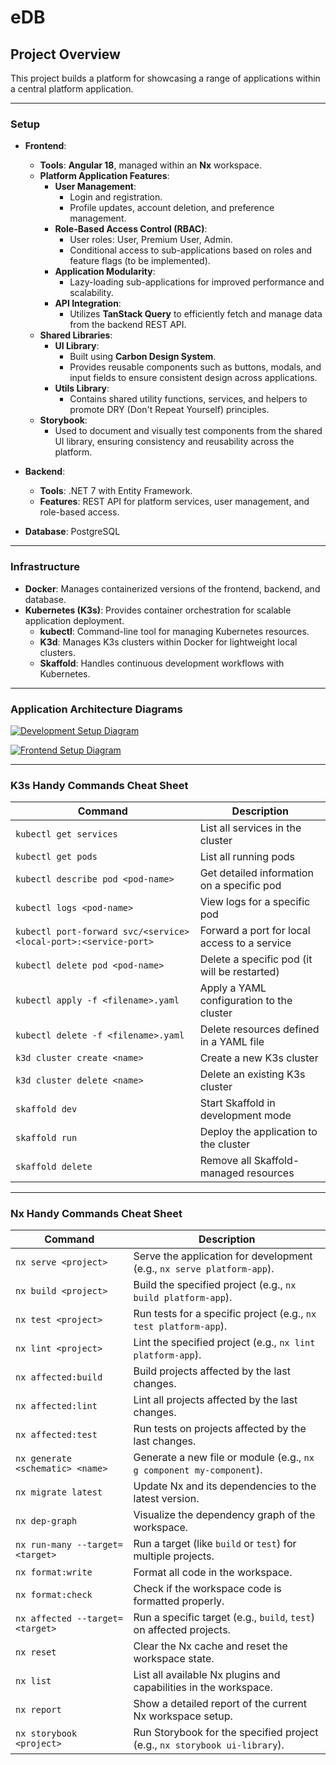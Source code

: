 # eDB

## Project Overview

This project builds a platform for showcasing a range of applications within a central platform application.

---

### Setup

-   **Frontend**:

    -   **Tools**: **Angular 18**, managed within an **Nx** workspace.
    -   **Platform Application Features**:
        -   **User Management**:
            -   Login and registration.
            -   Profile updates, account deletion, and preference management.
        -   **Role-Based Access Control (RBAC)**:
            -   User roles: User, Premium User, Admin.
            -   Conditional access to sub-applications based on roles and feature flags (to be implemented).
        -   **Application Modularity**:
            -   Lazy-loading sub-applications for improved performance and scalability.
        -   **API Integration**:
            -   Utilizes **TanStack Query** to efficiently fetch and manage data from the backend REST API.
    -   **Shared Libraries**:
        -   **UI Library**:
            -   Built using **Carbon Design System**.
            -   Provides reusable components such as buttons, modals, and input fields to ensure consistent design across applications.
        -   **Utils Library**:
            -   Contains shared utility functions, services, and helpers to promote DRY (Don't Repeat Yourself) principles.
    -   **Storybook**:
        -   Used to document and visually test components from the shared UI library, ensuring consistency and reusability across the platform.

-   **Backend**:

    -   **Tools**: .NET 7 with Entity Framework.
    -   **Features**: REST API for platform services, user management, and role-based access.

-   **Database**: PostgreSQL

---

### Infrastructure

-   **Docker**: Manages containerized versions of the frontend, backend, and database.
-   **Kubernetes (K3s)**: Provides container orchestration for scalable application deployment.
    -   **kubectl**: Command-line tool for managing Kubernetes resources.
    -   **K3d**: Manages K3s clusters within Docker for lightweight local clusters.
    -   **Skaffold**: Handles continuous development workflows with Kubernetes.

---

### Application Architecture Diagrams

[![Development Setup Diagram](./diagrams/devopsv1.png)](./diagrams/devopsv1.png)

[![Frontend Setup Diagram](./diagrams/frontend-architecturev1.png)](./diagrams/frontend-architecturev1.png)

---

### K3s Handy Commands Cheat Sheet

| Command                                                          | Description                                  |
| ---------------------------------------------------------------- | -------------------------------------------- |
| `kubectl get services`                                           | List all services in the cluster             |
| `kubectl get pods`                                               | List all running pods                        |
| `kubectl describe pod <pod-name>`                                | Get detailed information on a specific pod   |
| `kubectl logs <pod-name>`                                        | View logs for a specific pod                 |
| `kubectl port-forward svc/<service> <local-port>:<service-port>` | Forward a port for local access to a service |
| `kubectl delete pod <pod-name>`                                  | Delete a specific pod (it will be restarted) |
| `kubectl apply -f <filename>.yaml`                               | Apply a YAML configuration to the cluster    |
| `kubectl delete -f <filename>.yaml`                              | Delete resources defined in a YAML file      |
| `k3d cluster create <name>`                                      | Create a new K3s cluster                     |
| `k3d cluster delete <name>`                                      | Delete an existing K3s cluster               |
| `skaffold dev`                                                   | Start Skaffold in development mode           |
| `skaffold run`                                                   | Deploy the application to the cluster        |
| `skaffold delete`                                                | Remove all Skaffold-managed resources        |

---

### Nx Handy Commands Cheat Sheet

| Command                          | Description                                                                |
| -------------------------------- | -------------------------------------------------------------------------- |
| `nx serve <project>`             | Serve the application for development (e.g., `nx serve platform-app`).     |
| `nx build <project>`             | Build the specified project (e.g., `nx build platform-app`).               |
| `nx test <project>`              | Run tests for a specific project (e.g., `nx test platform-app`).           |
| `nx lint <project>`              | Lint the specified project (e.g., `nx lint platform-app`).                 |
| `nx affected:build`              | Build projects affected by the last changes.                               |
| `nx affected:lint`               | Lint all projects affected by the last changes.                            |
| `nx affected:test`               | Run tests on projects affected by the last changes.                        |
| `nx generate <schematic> <name>` | Generate a new file or module (e.g., `nx g component my-component`).       |
| `nx migrate latest`              | Update Nx and its dependencies to the latest version.                      |
| `nx dep-graph`                   | Visualize the dependency graph of the workspace.                           |
| `nx run-many --target=<target>`  | Run a target (like `build` or `test`) for multiple projects.               |
| `nx format:write`                | Format all code in the workspace.                                          |
| `nx format:check`                | Check if the workspace code is formatted properly.                         |
| `nx affected --target=<target>`  | Run a specific target (e.g., `build`, `test`) on affected projects.        |
| `nx reset`                       | Clear the Nx cache and reset the workspace state.                          |
| `nx list`                        | List all available Nx plugins and capabilities in the workspace.           |
| `nx report`                      | Show a detailed report of the current Nx workspace setup.                  |
| `nx storybook <project>`         | Run Storybook for the specified project (e.g., `nx storybook ui-library`). |

